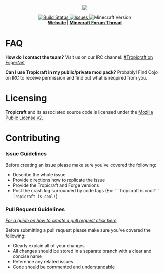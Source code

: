 <p align="center">
  <img src="http://files.tropicraft.net/logo.png">
</p>
<p align="center">
  <a href="https://travis-ci.org/Tropicraft/Tropicraft">
      <img src="https://travis-ci.org/Tropicraft/Tropicraft.svg" alt="Build Status">
  </a>
  <a href="https://github.com/Tropicraft/Tropicraft/issues">
      <img src="https://img.shields.io/github/issues-raw/tropicraft/tropicraft.svg" alt="Issues">
  </a>
  <img src="https://img.shields.io/badge/minecraft-1.7.10-blue.svg" alt="Minecraft Version">
  <br>
  <strong><a href="http://tropicraft.net/">Website</a> | <a href="http://www.minecraftforum.net/topic/533512">Minecraft Forum Thread</a> </strong>
</p>
<!-- I apologize for the HTML but it looks so pretty :) -->

FAQ
===
**How do I contact the team?**
Visit us on our IRC channel: [#Tropicraft on EsperNet](https://webchat.esper.net/?nick=Tropi....&channels=tropicraft)

**Can I use Tropicraft in my public/private mod pack?**
Probably! Find Cojo on IRC to receive permission and find out what is required from you.

Licensing
=========
**Tropicraft** and its associated source code is licensed under the [Mozilla Public License v2](https://www.mozilla.org/MPL/2.0/).

Contributing
============
### Issue Guidelines
Before creating an issue please make sure you've covered the following:
* Describe the whole issue
* Provide directions how to replicate the issue
* Provide the Tropicraft and Forge versions
* Post the crash log surrounded by code tags (Ex: \`\`\`Tropicraft is cool!\`\`\` ```Tropicraft is cool!```)

### Pull Request Guidelines
*[For a guide on how to create a pull request click here](https://help.github.com/articles/creating-a-pull-request/)*

Before submitting a pull request please make sure you've covered the following:
* Clearly explain all of your changes
* All changes should be stored in a separate branch with a clear and concise name
* Reference any related issues
* Code should be commented and understandable
